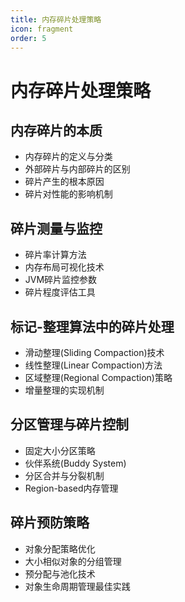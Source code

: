 ```yaml
---
title: 内存碎片处理策略
icon: fragment
order: 5
---
```


# 内存碎片处理策略

## 内存碎片的本质
- 内存碎片的定义与分类
- 外部碎片与内部碎片的区别
- 碎片产生的根本原因
- 碎片对性能的影响机制

## 碎片测量与监控
- 碎片率计算方法
- 内存布局可视化技术
- JVM碎片监控参数
- 碎片程度评估工具

## 标记-整理算法中的碎片处理
- 滑动整理(Sliding Compaction)技术
- 线性整理(Linear Compaction)方法
- 区域整理(Regional Compaction)策略
- 增量整理的实现机制

## 分区管理与碎片控制
- 固定大小分区策略
- 伙伴系统(Buddy System)
- 分区合并与分裂机制
- Region-based内存管理

## 碎片预防策略
- 对象分配策略优化
- 大小相似对象的分组管理
- 预分配与池化技术
- 对象生命周期管理最佳实践
